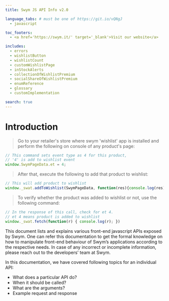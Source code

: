 ```yaml
---
title: Swym JS API Info v2.0

language_tabs: # must be one of https://git.io/vQNgJ
  - javascript

toc_footers:
  - <a href='https://swym.it/' target='_blank'>Visit our website</a>

includes:
  - errors
  - wishlistButton
  - wishlistCount
  - customWishlistPage
  - inStockAlerts
  - collectionOfWishlistPremium
  - socialShareOfWishlistPremium
  - enumReference
  - glossary
  - customImplementation

search: true
---
```


# Introduction

> Go to your retailer's store where swym 'wishlist' app is installed and perform the following on console of any product's page:

```javascript
// This command sets event type as 4 for this product,
// '4' is add to wishlist event
window.SwymPageData.et = 4;
```

> After that, execute the following to add that product to wishlist:

```javascript
// This will add product to wishlist
window._swat.addToWishlist(SwymPageData, function(res){console.log(res)});
```

> To verify whether the product was added to wishlist or not, use the following command:

```javascript
// In the response of this call, check for et 4.
// et 4 means product is added to wishlist
window._swat.fetch(function(r) { console.log(r); })
```

This document lists and explains various front-end javascript APIs exposed by Swym. One can refer this documentation to get the formal knowledge on how to manipulate front-end behaviour of Swym’s applications according to the respective needs. In case of any incorrect or incomplete information, please reach out to the developers’ team at Swym.

In this documentation, we have covered following topics for an individual API:

- What does a particular API do?
- When it should be called?
- What are the arguments?
- Example request and response
